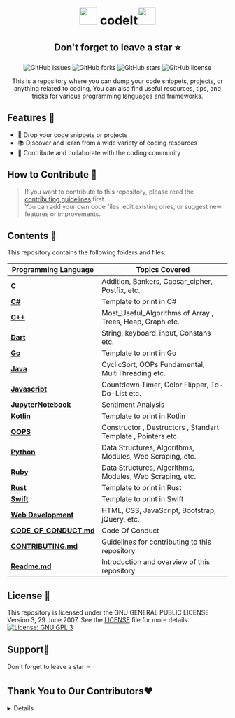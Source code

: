 <h1 align="center">
  <img src="https://octodex.github.com/images/original.png" width="40" /> codeIt<img src="https://octodex.github.com/images/original.png" width="40" />
</h1>

<div align="center">
    
  <h2>Don't forget to leave a star ⭐️</h2>

  ![GitHub issues](https://img.shields.io/github/issues/tenzopy/codeIt)
  ![GitHub forks](https://img.shields.io/github/forks/tenzopy/codeIt)
  ![GitHub stars](https://img.shields.io/github/stars/tenzopy/codeIt)
  ![GitHub license](https://img.shields.io/github/license/tenzopy/codeIt)

  <p>This is a repository where you can dump your code snippets, projects, or anything related to coding. You can also find useful resources, tips, and tricks for various programming languages and frameworks.</p>
</div>

## Features 💪

- 📁 Drop your code snippets or projects
- 📚 Discover and learn from a wide variety of coding resources
- 🌟 Contribute and collaborate with the coding community

## How to Contribute 📄

> If you want to contribute to this repository, please read the [contributing guidelines](https://github.com/tenzopy/codeIt/blob/main/CONTRIBUTING.md) first. <br>
> You can add your own code files, edit existing ones, or suggest new features or improvements.

## Contents 📖

This repository contains the following folders and files:

| Programming Language | Topics Covered |
|----------------------|----------------|
| **[C](c)** | Addition, Bankers, Caesar_cipher, Postfix, etc. |
| **[C#](c#)** | Template to print in C# |
| **[C++](cpp)** | Most_Useful_Algorithms of Array , Trees, Heap, Graph etc. |
| **[Dart](dart)** | String, keyboard_input, Constans etc. |
| **[Go](go)** | Template to print in Go |
| **[Java](java)** | CyclicSort, OOPs Fundamental, MultiThreading etc. |
| **[Javascript](javascript)** | Countdown Timer, Color Flipper, To-Do-List etc. |
| **[JupyterNotebook](jupyterNotebook)** | Sentiment Analysis |
| **[Kotlin](kotlin)** | Template to print in Kotlin |
| **[OOPS](oopsConcepts)** | Constructor , Destructors , Standart Template , Pointers etc.|
| **[Python](python)** | Data Structures, Algorithms, Modules, Web Scraping, etc. |
| **[Ruby](ruby)** | Data Structures, Algorithms, Modules, Web Scraping, etc. |
| **[Rust](rust)** | Template to print in Rust |
| **[Swift](swift)** | Template to print in Swift |
| **[Web Development](web)** | HTML, CSS, JavaScript, Bootstrap, jQuery, etc. |
| **[CODE_OF_CONDUCT.md](CODE_OF_CONDUCT.md)** | Code Of Conduct |
| **[CONTRIBUTING.md](CONTRIBUTING.md)** | Guidelines for contributing to this repository |
| **[Readme.md](README.md)** | Introduction and overview of this repository |


## License 🪪

This repository is licensed under the  GNU GENERAL PUBLIC LICENSE Version 3, 29 June 2007. See the [LICENSE](https://github.com/tenzopy/codeIt/blob/main/LICENSE) file for more details.
[![License: GNU GPL 3](https://img.shields.io/github/license/tenzopy/codeIt)](https://github.com/tenzopy/codeIt/blob/main/LICENSE)

## Support🙏

Don't forget to leave a star ⭐️


## Thank You to Our Contributors❤️
<details>
<Link href="https://github.com/tenzopy/codeIt/graphs/contributors">
  <img src="https://contrib.rocks/image?repo=tenzopy/codeIt" />
<Link/>
</details>
